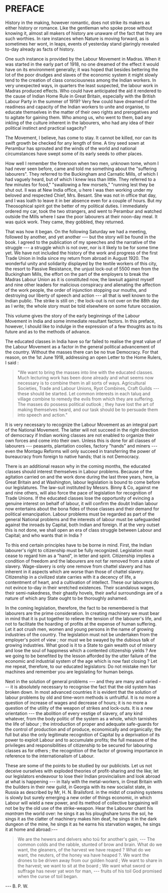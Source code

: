 # PREFACE

History in the making, however romantic,
does not strike its makers as either history or
romance. Like the gentleman who spoke prose
without knowing it, almost all makers of history
are unaware of the fact that they are such worthies.
In rare instances when Nature is moving
forward, as is sometimes her wont, in leaps, events
of yesterday stand glaringly revealed to-day already
as facts of history.

One such instance is provided by the Labour
Movement in Madras. When it was started in the
early part of 1918, no one dreamed of the effect it
would have on its environment generally; it was
hoped that besides bettering the lot of the poor
drudges and slaves of the economic system it might
slowly tend to the creation of class consciousness
among the Indian workers. In very unexpected
ways, in quarters the least suspected, the labour
work in Madras produced effects. Who could
have anticipated the aid it rendered to the cause of
Indian Home Rule in Great Britain, especially
with the British Labour Party in the summer of
1919? Very few could have dreamed of the
readiness and capacity of the Indian workers to
unite and organise, to educate themselves in the
matter of their owo rights and prerogatives and to
agitate for gaining them. Who among us, who
went to them, bad any inkling of the culture
inherent in the labourers, who had any idea of
their political instinct and practical sagacity?

The Movement, I believe, has come to stay.
It cannot be killed, nor can its swift growth be
checked for any length of time. A tiny seed sown
at Perambur has sprouted and the winds of the
world and national circumstances have swept some
of its early seeds to other places.

How well I remember the forenoon when two
men, unknown tome, whom I had never seen before,
came and told me something about the "suffering
labourers". They referred to the Buckingham and
Carnatic Mills, of which I had vaguely heard, but
of which I knew less than little. They referred to
a few minutes for food," "swallowing a few
morsels," "running lest they be shut out. Il
was at New India office, u here I was then working
under my beloved and respected Chief, Mrs. Besant.
She was not in office that day, and I was
loath to leave it in ber absence even for a couple
of hours. But my Theosophical spirit got the better
of my political duties. I immediately ordered
my car, took the two strangers, and went to Perambur
and watched outside the Mills where I saw the
poor labourers at their noon-day meal. It was
quick work. They came, they gobbled, they
returned.

That was how it began. On the following
Saturday we had a meeting, followed by another,
and yet another --- but the story will be found in
the book. I agreed to the publication of my speeches
and the narrative of the struggle --- a struggle
which is not over, nor is it likely to be for some
time yet. We have not included the history of
the work and progress of the first Trade Union in
India since my return from abroad in August 1920.
The wonderful unity and solidarity displayed by the
textile workers of this city, the resort to Passive
Resistance, the unjust lock-out of 5500 men from
the Buckingham Mills, the effort on the part of the
employers to break the Madras Labour Union as
it is constituted now, the lawsuit against myself
and nine other leaders for malicious conspiracy
and alienating the affection of the work
people, the order of injunction stopping our
mouths, and destroying our liberty of speech
and action --- all that is well known to the Indian
public. The strike is still on ; the lock-out is not
over on the 88th day as I write; the whole story
must be told elsewhere on some future occasion.

This volume gives the story of the early beginnings
of the Labour Movement in India and
some immediate resultant factors. In this preface,
however, I should like to indulge in the expression
of a few thoughts as to its future and as to the
methods of advance.

The educated classes in India have so far
failed to realise the great value of the Labour
Movement as a factor in the general political
advancement of the country. Without the masses
there can be no true Democracy. For that
reason, on the 1st June 1918, addressing an open
Letter to the Home Rulers, I said :

>"We want to bring the masses into line with
the educated classes. Much lecturing work has
been done already and what seems now necessary
is to combine them in all sorts of ways. Agricultural
Societies, Trade and Labour Unions, Ryot
Combines, Craft Guilds --- these should be started.
Let common interests in each taluq and village
combine to remedy the evils from which they are
suffering. The masses do possess political outlook
; they have lost the art of making themselves
heard, and our task should be to persuade them
into speech and action."

It is very necessary to recognize the Labour
Movement as an integral part of the National
Movement. The latter will not succeed in the
right direction of democracy if Indian working
classes are not enabled to organize their own forces
and come into their own. Unless this is done for
all classes of labourers --- peasants, plantation
coolies, factory "hands" and miners --- even the
Montagu Reforms will only succeed in transferring
the power of bureaucracy from foreign to native
hands; that is not Democracy.

There is an additional reason why in the
coming months, the educated classes should interest
themselves in Labour problems. Because of
the agitation carried on and the work done during
the last three years, here, ia Great Britain and at
Washington, labour legislation is bound to come
before our legislatures. The law-suit instituted by
Messrs. Binny & Co, against me and nine others,
will also force the pace of legislation for recognition
of Trade Unions. If the educated classes lose
the opportunity of evincing a genuine interest on
behalf of labour, it will confirm the doubt Indian
labour now entertains about the bona fides of
those classes and their demand for political emancipation.
Labour problems must be regarded as
part of the general National problems and the
interests of labour must be safeguarded against the
inroads by Capital, both Indian and foreign. If
at the very outset this is not done, we shall open
an era of class struggle between Labour and Capital;
and who wants that in India ?

To this end certain principles have to be
borne in mind. First, the Indian labourer's right
to citizenship must be fully recognized. Legislation
must cease to regard him as a "hand", in letter and
spirit. Citizenship implies a condition of freedom
and the labourers are not far removed from a state
of slavery. Wage-slavery is only one remove from
chattel slavery and has inherent in it aspects which
are worse than those of chattel slavery. Citizenship
in a civilized state carries with it a decency of
life, a contentment of heart, and a cultivation of
intellect. These our labourers do not evince to-day
in their wretched existences. Their scandalous
wages, their semi-nakedness, their ghastly hovels,
their awful surroundings are of a nature of which
any State ought to be thoroughly ashamed.

In the coming legislation, therefore, the fact
to be remembered is that labourers are the prime
consideration. In creating machinery we must
bear in mind that it is put together to relieve the
tension of the labourer's life, and not to facilitate
the hoarding of profits at the expense of human
suffering. Let it aot crush men, women and young
persons in the name of growing industries of the
country. The legislation must not be undertaken
from the employer's point of view ; nor must we
be swayed by the dubious talk of growing industries.
What good is it to a State to gain wealth
out of misery and lose the soul of happiness which
a contented citizenship yields ? Are we going to
be benefited by the lesson afforded by the utter
failure of the economic and industrial system of
the age which is now fast closing ? Let me repeat,
therefore, to our educated legislators: Do not
mistake men for machines and remember you are
legislating for human beings.

Next in the solution of general problems
--- and they are many and varied --- it is absolutely
necessary to recognise the fact that the old system
has broken down. In most advanced countries it
is evident that the solution of labour problems by
old and time-worn methods is unfruitful. It is
no more a question of increase of wages and
decrease of hours; it is no more a question of the
utility of the weapon of strikes and lock-outs. It
is a new orientation --- the abolition of every
vestige of slavery, of any kind whatever, from the
body politic of the system as a whole, which
tarnishes the life of labour ; the introduction of
proper and adequate safe-guards for the control of
production and of produce, economically and
organically; the full but also the only legitimate
recognition of Capital by a deprivation of its
power to exploit Labour and to accumulate profits;
the full measure of the privileges and responsibilities
of citizenship to be secured for labouring
classes as for others ; the recognition of the factor
of growing importance in reference to the internationalism
of Labour.

These are some of the points to be studied by
our publicists. Let us not deceive ourselves with
exploded theories of profit-sharing and the like;
let our legislators endeavour to lose their Indian
provincialism and look abroad at what is happening
--- in Italy with the metal-workers, in Great
Britain with the builders in their new guild, in
Georgia with its new socialist state, in Russia as
described by Mr, H. N. Brailsford. in the midst
of crashing systems is slowly but surely emerging
a new order of things economic, in which Labour
will wield a new power, and its method of collective
bargaining will not be by the old use of the
strike-weapon. Hear the Labourer chant his
_mantram_ the world over: he sings it as his ploughshare
turns the sol, he sings it as the clatter of
machinery makes him deaf, he sings it in the dark
dungeon of the mine, he sings it as he earns his
starvation wages, he sings it at home and abroad:---

>We are the hewers and delvers who toü for another's gain,
--- The common colds and the rabble, stunted of brow and brain.
What do we want, the gleaners, of the harvest we have reaped ?
What do we want, the neuters, of the honey wa have heaped ?.
We want the drones to be driven away from our golden hoard ;
We want to share in the harvest; we want to sit at the board ;
We want what sword or suffrage has never yat won for man,
--- fruits of his toil God promised when the curse of toil began.

--- B. P. W.
